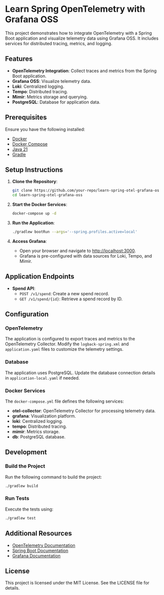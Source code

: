 # Learn Spring OpenTelemetry with Grafana OSS

This project demonstrates how to integrate OpenTelemetry with a Spring Boot application and visualize telemetry data using Grafana OSS. It includes services for distributed tracing, metrics, and logging.

## Features

- **OpenTelemetry Integration**: Collect traces and metrics from the Spring Boot application.
- **Grafana OSS**: Visualize telemetry data.
- **Loki**: Centralized logging.
- **Tempo**: Distributed tracing.
- **Mimir**: Metrics storage and querying.
- **PostgreSQL**: Database for application data.

## Prerequisites

Ensure you have the following installed:

- [Docker](https://www.docker.com/)
- [Docker Compose](https://docs.docker.com/compose/)
- [Java 21](https://jdk.java.net/21/)
- [Gradle](https://gradle.org/)

## Setup Instructions

1. **Clone the Repository**:
   ```bash
   git clone https://github.com/your-repo/learn-spring-otel-grafana-oss.git
   cd learn-spring-otel-grafana-oss
   ```

2. **Start the Docker Services**:
   ```bash
   docker-compose up -d
   ```

3. **Run the Application**:
   ```bash
   ./gradlew bootRun --args='--spring.profiles.active=local'
   ```

4. **Access Grafana**:
   - Open your browser and navigate to [http://localhost:3000](http://localhost:3000).
   - Grafana is pre-configured with data sources for Loki, Tempo, and Mimir.

## Application Endpoints

- **Spend API**:
  - `POST /v1/spend`: Create a new spend record.
  - `GET /v1/spend/{id}`: Retrieve a spend record by ID.

## Configuration

### OpenTelemetry

The application is configured to export traces and metrics to the OpenTelemetry Collector. Modify the `logback-spring.xml` and `application.yaml` files to customize the telemetry settings.

### Database

The application uses PostgreSQL. Update the database connection details in `application-local.yaml` if needed.

### Docker Services

The `docker-compose.yml` file defines the following services:

- **otel-collector**: OpenTelemetry Collector for processing telemetry data.
- **grafana**: Visualization platform.
- **loki**: Centralized logging.
- **tempo**: Distributed tracing.
- **mimir**: Metrics storage.
- **db**: PostgreSQL database.

## Development

### Build the Project

Run the following command to build the project:
```bash
./gradlew build
```

### Run Tests

Execute the tests using:
```bash
./gradlew test
```

## Additional Resources

- [OpenTelemetry Documentation](https://opentelemetry.io/docs/)
- [Spring Boot Documentation](https://spring.io/projects/spring-boot)
- [Grafana Documentation](https://grafana.com/docs/)

## License

This project is licensed under the MIT License. See the LICENSE file for details.
